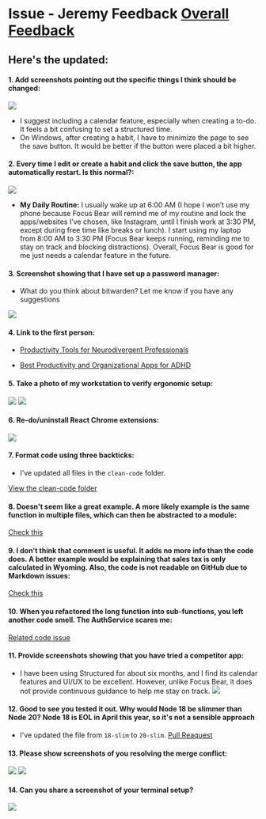 # Issue - Jeremy Feedback  [Overall Feedback](https://github.com/arieffrima/ariefsaipul-intern-repo/issues/78)


## Here's the updated: 
#### 1. Add screenshots pointing out the specific things I think should be changed:

  ![](https://github.com/arieffrima/ariefsaipul-intern-repo/blob/onboarding-feedback/images/feedback_1.png)

  - I suggest including a calendar feature, especially when creating a to-do. It feels a bit confusing to set a structured time.
  - On Windows, after creating a habit, I have to minimize the page to see the save button. It would be better if the button were placed a bit higher.

#### 2. Every time I edit or create a habit and click the save button, the app automatically restart. Is this normal?:

![](https://github.com/arieffrima/ariefsaipul-intern-repo/blob/onboarding-feedback/images/feedback_2.png)

  - **My Daily Routine:**
    I usually wake up at 6:00 AM (I hope I won’t use my phone because Focus Bear will remind me of my   routine and lock the apps/websites I’ve chosen, like Instagram, until I finish work at 3:30 PM, except during free time like breaks or lunch).
    I start using my laptop from 8:00 AM to 3:30 PM (Focus Bear keeps running, reminding me to stay on track and blocking distractions).
  Overall, Focus Bear is good for me just needs a calendar feature in the future.

#### 3. Screenshot showing that I have set up a password manager:
  - What do you think about bitwarden? Let me know if you have any suggestions

  ![](https://github.com/arieffrima/ariefsaipul-intern-repo/blob/onboarding-feedback/images/feedback_10.png)

#### 4. Link to the first person:

  - [Productivity Tools for Neurodivergent Professionals](https://onetask.me/blog/productivity-tools-for-neurodivergent-professionals)

  - [Best Productivity and Organizational Apps for ADHD](https://www.reddit.com/r/ProductivityApps/comments/1cq6u8y/best_productivity_and_organizational_apps_for_adhd/?)


#### 5. Take a photo of my workstation to verify ergonomic setup:

![](https://github.com/arieffrima/ariefsaipul-intern-repo/blob/onboarding-feedback/images/feedback_3.jpg)
![](https://github.com/arieffrima/ariefsaipul-intern-repo/blob/onboarding-feedback/images/feedback_4.jpg)

#### 6. Re-do/uninstall React Chrome extensions:

![](https://github.com/arieffrima/ariefsaipul-intern-repo/blob/onboarding-feedback/images/feedback_5.png)

#### 7. Format code using three backticks:

- I've updated all files in the `clean-code` folder.

[View the clean-code folder](https://github.com/arieffrima/ariefsaipul-intern-repo/tree/onboarding-feedback/4-clean-code)


#### 8. Doesn't seem like a great example. A more likely example is the same function in multiple files, which can then be abstracted to a module:

[Check this](https://github.com/arieffrima/ariefsaipul-intern-repo/blob/onboarding-feedback/4-clean-code/clean_code_63.md)

#### 9. I don't think that comment is useful. It adds no more info than the code does. A better example would be explaining that sales tax is only calculated in Wyoming. Also, the code is not readable on GitHub due to Markdown issues:

[Check this](https://github.com/arieffrima/ariefsaipul-intern-repo/blob/onboarding-feedback/4-clean-code/clean_code_65.md)

#### 10. When you refactored the long function into sub-functions, you left another code smell. The AuthService scares me:

[Related code issue](https://github.com/arieffrima/ariefsaipul-intern-repo/blob/onboarding-feedback/4-clean-code/code_smells.md)

#### 11. Provide screenshots showing that you have tried a competitor app:
  - I have been using Structured for about six months, and I find its calendar features and UI/UX to be excellent. However, unlike Focus Bear, it does not provide continuous guidance to help me stay on track.
![](https://github.com/arieffrima/ariefsaipul-intern-repo/blob/onboarding-feedback/images/feedback_6.png)

#### 12. Good to see you tested it out. Why would Node 18 be slimmer than Node 20? Node 18 is EOL in April this year, so it's not a sensible approach

- I've updated the file from `18-slim` to `20-slim`.
[Pull Reaquest](https://github.com/arieffrima/my-nestjs-project/pull/2/files?diff=split&w=0)


#### 13. Please show screenshots of you resolving the merge conflict:

![](https://github.com/arieffrima/ariefsaipul-intern-repo/blob/onboarding-feedback/images/feedback_7.png)
![](https://github.com/arieffrima/ariefsaipul-intern-repo/blob/onboarding-feedback/images/feedback_11.png)

#### 14. Can you share a screenshot of your terminal setup?
![](https://github.com/arieffrima/ariefsaipul-intern-repo/blob/onboarding-feedback/images/feedback_9.png)
